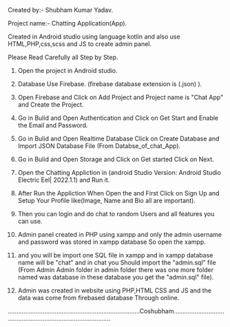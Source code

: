 Created by:- Shubham Kumar Yadav. <br>

Project name:- Chatting Application(App).<br>

Created in Android studio using language kotlin and also use HTML,PHP,css,scss and JS to create admin panel.<br>

Please Read Carefully all Step by Step.

1. Open the project in Android studio.

2. Database Use Firebase. (firebase database extension is (.json) ).

3. Open Firebase and Click on Add Project and Project name is "Chat App" and Create the Project.

4. Go in Bulid and Open Authentication and Click on Get Start and Enable the Email and Password.

5. Go in Bulid and Open Realtime Database Click on Create Database and Import JSON Database File (From Databse_of_chat_App).

6. Go in Bulid and Open Storage and Click on Get started Click on Next.

7. Open the Chatting Appliction in (android Studio Version: Android Studio Electric Eel| 2022.1.1) and Run it.

8. After Run the Appliction When Open the and First Click on Sign Up and Setup Your Profile like(Image, Name and Bio all are important).

9. Then you can login and do chat to random Users and all features you can use.

10. Admin panel created in PHP using xampp and only the admin username and password was stored in xampp database So open the xampp.

11. and you will be import one SQL file in xampp and in xampp database name will be "chat" and in chat you Should import the "admin.sql" file (From Admin Admin folder in admin folder there was one more folder named was database in these database you get the "admin.sql" file).

12. Admin was created in website using PHP,HTML CSS and JS and the data was come from firebased database Through online.

............................................................................Coshubham........................................................................................

